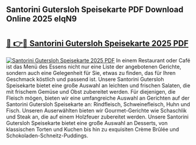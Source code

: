 ## Santorini Gutersloh Speisekarte PDF Download Online 2025 eIqN9

# <h2><a href="http://gcdp90.nevu.top/?p=Santorini+Gutersloh+Speisekarte">🔗 👉🔴 Santorini Gutersloh Speisekarte 2025 PDF</a></h2>

[![Santorini Gutersloh Speisekarte 2025 PDF](https://i.imgur.com/dBaPXMq.png)](http://gcdp90.nevu.top/?p=Santorini+Gutersloh+Speisekarte)
In einem Restaurant oder Café ist das Menü des Essens nicht nur eine Liste der angebotenen Gerichte, sondern auch eine Gelegenheit für Sie, etwas zu finden, das für Ihren Geschmack köstlich und passend ist. Unsere Santorini Gutersloh Speisekarte bietet eine große Auswahl an leichten und frischen Salaten, die mit frischem Gemüse und Obst zubereitet werden. Für diejenigen, die Fleisch mögen, bieten wir eine umfangreiche Auswahl an Gerichten auf der Santorini Gutersloh Speisekarte an: Rindfleisch, Schweinefleisch, Huhn und Fisch. Unseren Auserwählten bieten wir Gourmet-Gerichte wie Schaschlik und Steak an, die auf einem Holzfeuer zubereitet werden. Unsere Santorini Gutersloh Speisekarte bietet eine große Auswahl an Desserts, von klassischen Torten und Kuchen bis hin zu exquisiten Crème Brûlée und Schokoladen-Schneitz-Puddings.
